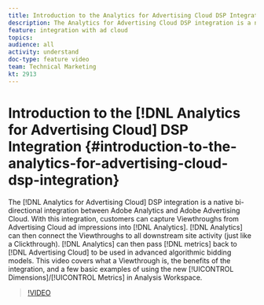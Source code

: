 ```yaml
---
title: Introduction to the Analytics for Advertising Cloud DSP Integration
description: The Analytics for Advertising Cloud DSP integration is a native bi-directional integration between Adobe Analytics and Adobe Advertising Cloud. With this integration, customers can capture Viewthroughs from Advertising Cloud ad impressions into Analytics. Analytics can then connect the Viewthroughs to all downstream site activity (just like a Clickthrough). Analytics can then pass metrics back to Advertising Cloud to be used in advanced algorithmic bidding models. This video covers what a Viewthrough is, the benefits of the integration, and a few basic examples of using the new Dimensions/Metrics in Analysis Workspace.
feature: integration with ad cloud
topics: 
audience: all
activity: understand
doc-type: feature video
team: Technical Marketing
kt: 2913
---
```


# Introduction to the [!DNL Analytics for Advertising Cloud] DSP Integration {#introduction-to-the-analytics-for-advertising-cloud-dsp-integration}

The [!DNL Analytics for Advertising Cloud] DSP integration is a native bi-directional integration between Adobe Analytics and Adobe Advertising Cloud. With this integration, customers can capture Viewthroughs from Advertising Cloud ad impressions into [!DNL Analytics]. [!DNL Analytics] can then connect the Viewthroughs to all downstream site activity (just like a Clickthrough). [!DNL Analytics] can then pass [!DNL metrics] back to [!DNL Advertising Cloud] to be used in advanced algorithmic bidding models. This video covers what a Viewthrough is, the benefits of the integration, and a few basic examples of using the new [!UICONTROL Dimensions]/[!UICONTROL Metrics] in Analysis Workspace.

>[!VIDEO](https://video.tv.adobe.com/v/27237/?quality=9)
